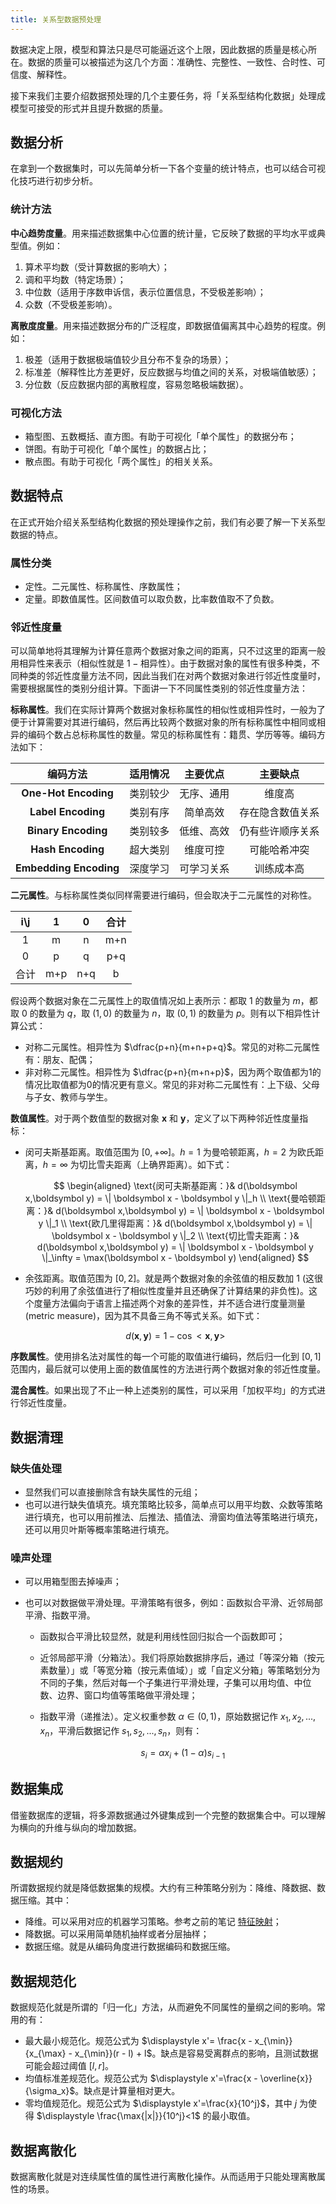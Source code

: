 ```yaml
---
title: 关系型数据预处理
---
```


数据决定上限，模型和算法只是尽可能逼近这个上限，因此数据的质量是核心所在。数据的质量可以被描述为这几个方面：准确性、完整性、一致性、合时性、可信度、解释性。

接下来我们主要介绍数据预处理的几个主要任务，将「关系型结构化数据」处理成模型可接受的形式并且提升数据的质量。

## 数据分析

在拿到一个数据集时，可以先简单分析一下各个变量的统计特点，也可以结合可视化技巧进行初步分析。

### 统计方法

**中心趋势度量**。用来描述数据集中心位置的统计量，它反映了数据的平均水平或典型值。例如：

1. 算术平均数（受计算数据的影响大）；
2. 调和平均数（特定场景）；
3. 中位数（适用于序数申诉信，表示位置信息，不受极差影响）；
4. 众数（不受极差影响）。

**离散度度量**。用来描述数据分布的广泛程度，即数据值偏离其中心趋势的程度。例如：

1. 极差（适用于数据极端值较少且分布不复杂的场景）；
2. 标准差（解释性比方差更好，反应数据与均值之间的关系，对极端值敏感）；
3. 分位数（反应数据内部的离散程度，容易忽略极端数据）。

### 可视化方法

- 箱型图、五数概括、直方图。有助于可视化「单个属性」的数据分布；
- 饼图。有助于可视化「单个属性」的数据占比；
- 散点图。有助于可视化「两个属性」的相关关系。

## 数据特点

在正式开始介绍关系型结构化数据的预处理操作之前，我们有必要了解一下关系型数据的特点。

### 属性分类

- 定性。二元属性、标称属性、序数属性；
- 定量。即数值属性。区间数值可以取负数，比率数值取不了负数。

### 邻近性度量

可以简单地将其理解为计算任意两个数据对象之间的距离，只不过这里的距离一般用相异性来表示（相似性就是 $1-\text{相异性}$）。由于数据对象的属性有很多种类，不同种类的邻近性度量方法不同，因此当我们在对两个数据对象进行邻近性度量时，需要根据属性的类别分组计算。下面讲一下不同属性类别的邻近性度量方法：

**标称属性**。我们在实际计算两个数据对象标称属性的相似性或相异性时，一般为了便于计算需要对其进行编码，然后再比较两个数据对象的所有标称属性中相同或相异的编码个数占总标称属性的数量。常见的标称属性有：籍贯、学历等等。编码方法如下：

| 编码方法  | 适用情况 | 主要优点 | 主要缺点 |
|:-------:|:-------:|:------:|:------:|
| **One-Hot Encoding** | 类别较少 | 无序、通用 | 维度高 |
| **Label Encoding** | 类别有序 | 简单高效 | 存在隐含数值关系 |
| **Binary Encoding** | 类别较多 | 低维、高效 | 仍有些许顺序关系 |
| **Hash Encoding** | 超大类别 | 维度可控 | 可能哈希冲突 |
| **Embedding Encoding** | 深度学习 | 可学习关系 | 训练成本高 |

**二元属性**。与标称属性类似同样需要进行编码，但会取决于二元属性的对称性。

| i\j  |  1   |  0   | 合计 |
| :--: | :--: | :--: | :--: |
|  1   |  m   |  n   | m+n  |
|  0   |  p   |  q   | p+q  |
| 合计 | m+p  | n+q  |  b   |

假设两个数据对象在二元属性上的取值情况如上表所示：都取 $1$ 的数量为 $m$，都取 $0$ 的数量为 $q$，取 $(1,0)$ 的数量为 $n$，取 $(0,1)$ 的数量为 $p$。则有以下相异性计算公式：

- 对称二元属性。相异性为 $\dfrac{p+n}{m+n+p+q}$。常见的对称二元属性有：朋友、配偶；
- 非对称二元属性。相异性为 $\dfrac{p+n}{m+n+p}$，因为两个取值都为1的情况比取值都为0的情况更有意义。常见的非对称二元属性有：上下级、父母与子女、教师与学生。

**数值属性**。对于两个数值型的数据对象 $\boldsymbol x$ 和 $\boldsymbol y$，定义了以下两种邻近性度量指标：

- 闵可夫斯基距离。取值范围为 $[0,+\infty]$。$h = 1$ 为曼哈顿距离，$h = 2$ 为欧氏距离，$h = \infty$ 为切比雪夫距离（上确界距离）。如下式：

    $$
    \begin{aligned}
    \text{闵可夫斯基距离：}& d(\boldsymbol x,\boldsymbol y) = \| \boldsymbol x - \boldsymbol y \|_h \\
    \text{曼哈顿距离：}& d(\boldsymbol x,\boldsymbol y) = \| \boldsymbol x - \boldsymbol y \|_1 \\
    \text{欧几里得距离：}& d(\boldsymbol x,\boldsymbol y) = \| \boldsymbol x - \boldsymbol y \|_2 \\
    \text{切比雪夫距离：}& d(\boldsymbol x,\boldsymbol y) = \| \boldsymbol x - \boldsymbol y \|_\infty = \max(\boldsymbol x - \boldsymbol y)
    \end{aligned}
    $$

- 余弦距离。取值范围为 $[0, 2]$。就是两个数据对象的余弦值的相反数加 1 (这很巧妙的利用了余弦值进行了相似性度量并且还确保了计算结果的非负性)。这个度量方法偏向于语言上描述两个对象的差异性，并不适合进行度量测量 (metric measure)，因为其不具备三角不等式关系。如下式：

    $$
    d(\boldsymbol x,\boldsymbol y) = 1 - \cos < \boldsymbol x,\boldsymbol y>
    $$

**序数属性**。使用排名法对属性的每一个可能的取值进行编码，然后归一化到 $[0,1]$ 范围内，最后就可以使用上面的数值属性的方法进行两个数据对象的邻近性度量。

**混合属性**。如果出现了不止一种上述类别的属性，可以采用「加权平均」的方式进行邻近性度量。


## 数据清理

### 缺失值处理

- 显然我们可以直接删除含有缺失属性的元组；
- 也可以进行缺失值填充。填充策略比较多，简单点可以用平均数、众数等策略进行填充，也可以用前推法、后推法、插值法、滑窗均值法等策略进行填充，还可以用贝叶斯等概率策略进行填充。

### 噪声处理

- 可以用箱型图去掉噪声；

- 也可以对数据做平滑处理。平滑策略有很多，例如：函数拟合平滑、近邻局部平滑、指数平滑。

    - 函数拟合平滑比较显然，就是利用线性回归拟合一个函数即可；

    - 近邻局部平滑（分箱法）。我们将原始数据排序后，通过「等深分箱（按元素数量）」或「等宽分箱（按元素值域）」或「自定义分箱」等策略划分为不同的子集，然后对每一个子集进行平滑处理，子集可以用均值、中位数、边界、窗口均值等策略做平滑处理；

    - 指数平滑（递推法）。定义权重参数 $\alpha \in (0,1)$，原始数据记作 $x_1,x_2,...,x_n$，平滑后数据记作 $s_1,s_2,...,s_n$，则有：

        $$
        s_i = \alpha x_i + (1 - \alpha) s_{i-1}
        $$

## 数据集成

借鉴数据库的逻辑，将多源数据通过外键集成到一个完整的数据集合中。可以理解为横向的升维与纵向的增加数据。

## 数据规约

所谓数据规约就是降低数据集的规模。大约有三种策略分别为：降维、降数据、数据压缩。其中：

- 降维。可以采用对应的机器学习策略。参考之前的笔记 [特征映射](../machine-learning/data.md/#特征映射)；
- 降数据。可以采用简单随机抽样或者分层抽样；
- 数据压缩。就是从编码角度进行数据编码和数据压缩。

## 数据规范化

数据规范化就是所谓的「归一化」方法，从而避免不同属性的量纲之间的影响。常用的有：

- 最大最小规范化。规范公式为 $\displaystyle x'= \frac{x - x_{\min}}{x_{\max} - x_{\min}}(r - l) + l$。缺点是容易受离群点的影响，且测试数据可能会超过阈值 $[l,r]$。
- 均值标准差规范化。规范公式为 $\displaystyle x'=\frac{x - \overline{x}}{\sigma_x}$。缺点是计算量相对更大。
- 零均值规范化。规范公式为 $\displaystyle x'=\frac{x}{10^j}$，其中 $j$ 为使得 $\displaystyle \frac{\max{|x|}}{10^j}<1$ 的最小取值。

## 数据离散化

数据离散化就是对连续属性值的属性进行离散化操作。从而适用于只能处理离散属性的场景。
